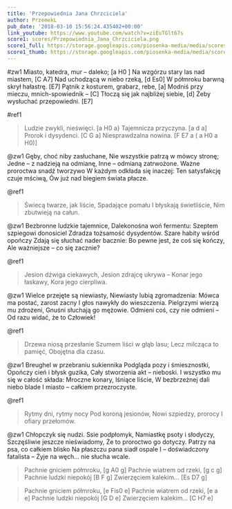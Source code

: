 ```yaml
---
title: 'Przepowiednia Jana Chrzciciela'
author: PrzemekL
pub_date: '2018-03-10 15:56:24.435402+00:00'
link_youtube: https://www.youtube.com/watch?v=ziEuTGlt67s
score1: scores/Przepowiednia_Jana_Chrzciciela.png
score1_full: https://storage.googleapis.com/piosenka-media/media/scores/Przepowiednia_Jana_Chrzciciela.png
score1_thumb: https://storage.googleapis.com/piosenka-media/media/scores/Przepowiednia_Jana_Chrzciciela.png.180x0_q85_upscale.jpg
---
```


#zw1
Miasto, katedra, mur – daleko; [a H0 ]
Na wzgórzu stary las nad miastem, [C A7]
Nad uchodzącą w niebo rzeką, [d Es0]
W półmroku barwną skrył hałastrę. [E7]
Pątnik z kosturem, grabarz, rebe, [a]
Modniś przy mieczu, mnich-spowiednik – [C]
Tłoczą się jak najbliżej siebie, [d]
Żeby wysłuchać przepowiedni. [E7]

#ref1
>Ludzie zwykli, nieświęci. [a H0 a}
>Tajemnicza przyczyna. [a d a]
>Prorok i dysydenci. [C G a]
>Niesprawdzalna nowina. [F E7 a ( a H0 a H0)] 

@zw1
Gęby, choć niby zasłuchane,
Nie wszystkie patrzą w mówcy stronę;
Jedne – z nadzieją na odmianę,
Inne – odmianą zatrwożone.
Ważne proroctwa snadź tworzywo
W każdym odkłada się inaczej:
Ten satysfakcję czuje mściwą,
Ów już nad biegiem świata płacze.

@ref1
>Świecą twarze, jak liście,
>Spadające pomału
>I błyskają świetliście,
>Nim zbutwieją na całun.

@zw1
Bezbronne ludzkie tajemnice,
Dalekonośna woń fermentu:
Szeptem szpiegowi donosiciel
Zdradza tożsamość dysydentów.
Szare habity wśród opończy
Zdają się słuchać nader bacznie:
Bo pewne jest, że coś się kończy,
Ale ważniejsze – co się zacznie?

@ref1
>Jesion dźwiga ciekawych,
>Jesion zdrajcę ukrywa –
>Konar jego łaskawy,
>Kora jego cierpliwa.

@zw1
Wielce przejęte są niewiasty,
Niewiasty lubią zgromadzenia:
Mówca ma postać, zarost zacny
I głos nawykły do wieszczenia.
Pielgrzymi wierzą mu zdrożeni,
Gnuśni słuchają go mężowie.
Odmieni coś, czy nie odmieni –
Od razu widać, że to Człowiek!

@ref1
>Drzewa niosą przesłanie
>Szumem liści w głąb lasu;
>Lecz milcząca to pamięć,
>Obojętna dla czasu.

@zw1
Breughel w przebraniu sukiennika
Podgląda pozy i śmiesznostki,
Opończy cień i błysk guzika,
Cały stworzenia akt – nieboski.
I wszystko mu się w całość składa:
Mroczne konary, lśniące liście,
W bezbrzeżnej dali niebo blade
I miasto – całkiem przezroczyste.

@ref1
>Rytmy dni, rytmy nocy
>Pod koroną jesionów,
>Nowi szpiedzy, prorocy
>I ofiary przełomów.

@zw1
Chłopczyk się nudzi. Ssie podpłomyk,
Namiastkę psoty i słodyczy,
Szczęśliwie jeszcze nieświadomy,
Że to proroctwo go dotyczy.
Patrzy na psa, co całkiem blisko
Na płaszczu pana siadł ospale
I – doświadczony fatalista –
Żyje na węch… nie słucha wcale.

>Pachnie gniciem półmroku, [g A0 g]
>Pachnie wiatrem od rzeki, [g c g]
>Pachnie ludzki niepokój [B F g]
>Zwierzęciem kalekim… [Es D7 g]

>Pachnie gniciem półmroku, [e Fis0 e]
>Pachnie wiatrem od rzeki, [e a e]
>Pachnie ludzki niepokój [G D e]
>Zwierzęciem kalekim… [C H7 e]